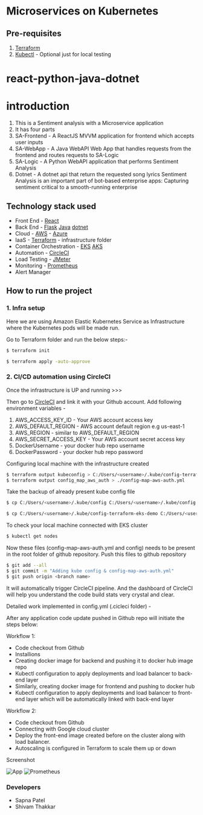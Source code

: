 # Microservices on Kubernetes

## Pre-requisites

1. [Terraform](https://www.terraform.io/downloads.html)
2. [Kubectl](https://kubernetes.io/docs/tasks/tools/) - Optional just for local testing

# react-python-java-dotnet

# introduction

1. This is a Sentiment analysis with a Microservice application
2. It has four parts
3. SA-Frontend - A ReactJS MVVM application for frontend which accepts user inputs
4. SA-WebApp - A Java WebAPI Web App that handles requests from the frontend and routes requests to SA-Logic
5. SA-Logic - A Python WebAPI application that performs Sentiment Analysis
6. Dotnet - A dotnet api that return the requested song lyrics
Sentiment Analysis is an important part of bot-based enterprise apps: Capturing sentiment critical to a smooth-running enterprise

## Technology stack used

* Front End - [React](https://reactjs.org/)
* Back End  - [Flask](https://palletsprojects.com/p/flask/) [Java](https://www.oracle.com/java/technologies/)
              [dotnet](https://dotnet.microsoft.com/en-us/)
* Cloud     - [AWS](https://aws.amazon.com/)
            - [Azure](https://azure.microsoft.com/en-us/features/azure-portal/)
* IaaS      - [Terraform](https://www.terraform.io/) - infrastructure folder
* Container Orchestration - [EKS](https://aws.amazon.com/eks/)
                            [AKS](https://cloud.google.com/kubernetes-engine)
* Automation - [CircleCI](https://circleci.com/)
* Load Testing - [JMeter](https://jmeter.apache.org/)
* Monitoring - [Prometheus](https://prometheus.io/)
* Alert Manager

## How to run the project

### 1. Infra setup

Here we are using Amazon Elastic Kubernetes Service as Infrastructure where the Kubernetes pods will be made run.

Go to Terraform folder and run the below steps:-

```bash
$ terraform init
```

```bash
$ terraform apply -auto-approve 
```

### 2. CI/CD automation using CircleCI

Once the infrastructure is UP and running >>>

Then go to [CircleCI](https://circleci.com/) and link it with your Github account. Add following environment variables - 

1. AWS_ACCESS_KEY_ID - Your AWS account access key
2. AWS_DEFAULT_REGION - AWS account default region e.g us-east-1
3. AWS_REGION - similar to AWS_DEFAULT_REGION
4. AWS_SECRET_ACCESS_KEY - Your AWS account secret access key
5. DockerUsername - your docker hub repo username
6. DockerPassword - your docker hub repo password

Configuring local machine with the infrastructure created
```bash
$ terraform output kubeconfig > C:/Users/<username>/.kube/config-terraform-eks-demo
$ terraform output config_map_aws_auth > ./config-map-aws-auth.yml
```

Take the backup of already present kube config file
```bash
$ cp C:/Users/<username>/.kube/config C:/Users/<username>/.kube/config.bak
```

```bash
$ cp C:/Users/<username>/.kube/config-terraform-eks-demo C:/Users/<username>/.kube/config
```

To check your local machine connected with EKS cluster 
```bash
$ kubectl get nodes
```

Now these files (config-map-aws-auth.yml and config) needs to be present in the root folder of github repository. Push this files to github repository
```bash
$ git add --all
$ git commit -m "Adding kube config & config-map-aws-auth.yml"
$ git push origin <branch name>
```
It will automatically trigger CircleCI pipeline. And the dashboard of CircleCI will help you understand the code build stats very crystal and clear.

Detailed work implemented in config.yml (.cicleci folder) -

After any application code update pushed in Github repo will initiate the steps below: 

Workflow 1:

* Code checkout from Github
* Installions
* Creating docker image for backend and pushing it to docker hub image repo
* Kubectl configuration to apply deployments and load balancer to back-end layer
* Similarly, creating docker image for frontend and pushing to docker hub
* Kubectl configuration to apply deployments and load balancer to front-end layer which will be automatically linked with back-end layer

Workflow 2:

* Code checkout from Github
* Connecting with Google cloud cluster
* Deploy the front-end image created before on the cluster along with load balancer.
* Autoscaling is configured in Terraform to scale them up or down

Screenshot

![App](https://github.com/sapna-pro/twitter_on_k8s/images/app.png)
![Prometheus](https://github.com/sapna-pro/twitter_on_k8s/images/jmeter.png)

### Developers

* Sapna Patel
* Shivam Thakkar
